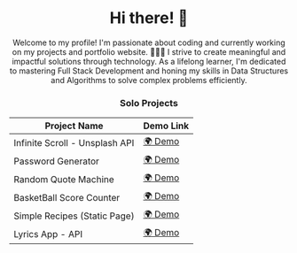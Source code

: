 <h1 align="center">Hi there! 👋</h1>

<p align="center"> Welcome to my profile! I'm passionate about coding and currently working on my projects and portfolio website. 👨🏻‍💻 I strive to create meaningful and impactful solutions through technology. As a lifelong learner, I'm dedicated to mastering Full Stack Development and honing my skills in Data Structures and Algorithms to solve complex problems efficiently.
 </p>

 
<h3 align="center" >Solo Projects </h3>
<table align="center" style="width: 100%;">
  <thead>
    <tr>
      <th>Project Name</th>
      <th>Demo Link</th>
    </tr>
  </thead>
  <tr>
      <td>Infinite Scroll - Unsplash API</td>
      <td><a href="https://zesty-pothos-f656fa.netlify.app/">🌍 Demo</a></td>
  </tr>
 <tr>
      <td>Password Generator</td>
      <td><a href="https://jolly-gumdrop-0da4e4.netlify.app/">🌍 Demo</a></td>
  </tr>
   <tr>
      <td>Random Quote Machine</td>
      <td><a href="https://funny-biscochitos-bf15e7.netlify.app/">🌍 Demo</a></td>
  </tr>
   <tr>
      <td>BasketBall Score Counter</td>
      <td><a href="https://chimerical-trifle-6bdd29.netlify.app/">🌍 Demo</a></td>
  </tr>
   <tr>
      <td>Simple Recipes (Static Page)</td>
      <td><a href="https://stupefied-rosalind-40a289.netlify.app/index.html">🌍 Demo</a></td>
  </tr>
  <tr>
      <td>Lyrics App - API</td>
      <td><a href="https://nifty-nightingale-5d8929.netlify.app/">🌍 Demo</a></td>
  </tr>
</table>




